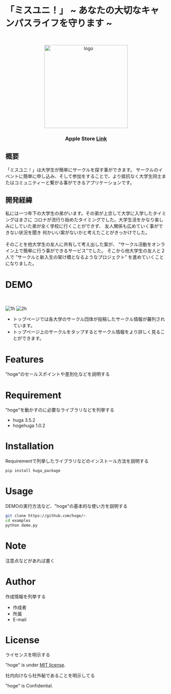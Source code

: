 # 「ミスユニ！」 ~ あなたの大切なキャンパスライフを守ります ~

<br>

<p align="center">
    <img alt="logo" height="260px" src="https://user-images.githubusercontent.com/59042491/154794777-1cf24015-34d6-451f-9d1a-c74a8b7ee062.png" /> 
</p>
<h3 align="center">
   Apple Store
   <a align="center" href="https://apps.apple.com/jp/app/%E3%83%9F%E3%82%B9%E3%83%A6%E3%83%8B/id1524611018">Link</a>
</h3>

## 概要

「ミスユニ！」は大学生が簡単にサークルを探す事ができます。
サークルのイベントに簡単に申し込み、そして参加をすることで、より抵抗なく大学生同士またはコミュニティーと繋がる事ができるアプリケーションです。
 
## 開発経緯

私には一つ年下の大学生の弟がいます。その弟が上京して大学に入学したタイミングはまさに
コロナが流行り始めたタイミングでした。大学生活をかなり楽しみにしていた弟が全く学校に行くことができず、
友人関係も広めていく事ができない状況を聞き
何かいい案がないかと考えたことがきっかけでした。
<br><br>
そのことを他大学生の友人に共有して考え出した案が、
“サークル活動をオンライン上で簡単に行う事ができるサービス”でした。
そこから他大学生の友人と２人で
”サークルと新入生の架け橋となるようなプロジェクト”
を進めていくことになりました。

# DEMO
<br>

![1h](https://user-images.githubusercontent.com/59042491/154796484-2de15c4d-252c-4700-8663-7607a53d9c2c.png)
![2h](https://user-images.githubusercontent.com/59042491/154796491-954ea1c6-3328-48bd-9452-e5cb9a783bd3.png)

- トップページでは各大学のサークル団体が投稿したサークル情報が羅列されています。
- トップページ上のサークルをタップするとサークル情報をより詳しく見ることができます。
 
# Features
 
"hoge"のセールスポイントや差別化などを説明する
 
# Requirement
 
"hoge"を動かすのに必要なライブラリなどを列挙する
 
* huga 3.5.2
* hogehuga 1.0.2
 
# Installation
 
Requirementで列挙したライブラリなどのインストール方法を説明する
 
```bash
pip install huga_package
```
 
# Usage
 
DEMOの実行方法など、"hoge"の基本的な使い方を説明する
 
```bash
git clone https://github.com/hoge/~
cd examples
python demo.py
```
 
# Note
 
注意点などがあれば書く
 
# Author
 
作成情報を列挙する
 
* 作成者
* 所属
* E-mail
 
# License
ライセンスを明示する
 
"hoge" is under [MIT license](https://en.wikipedia.org/wiki/MIT_License).
 
社内向けなら社外秘であることを明示してる
 
"hoge" is Confidential.
